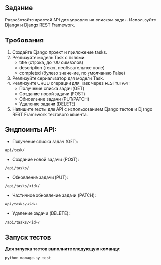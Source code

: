 ## Задание

Разработайте простой API для управления списком задач. Используйте Django и Django REST Framework.

## Требования

1. Создайте Django проект и приложение tasks.
2. Реализуйте модель Task с полями:
   - title (строка, до 100 символов)
   - description (текст, необязательное поле)
   - completed (булево значение, по умолчанию False)
3. Реализуйте сериализатор для модели Task.
4. Реализуйте CRUD операции для Task через RESTful API:
   - Получение списка задач (GET)
   - Создание новой задачи (POST)
   - Обновление задачи (PUT/PATCH)
   - Удаление задачи (DELETE)
5. Напишите тесты для API с использованием Django тестов и Django REST Framework тестового клиента.

## Эндпоинты API: 

- Получение списка задач (GET): 
```
api/task/
```
- Создание новой задачи (POST): 
```
/api/tasks/
```
- Обновление задачи (PUT): 
```
/api/tasks/<id>/
```
- Частичное обновление задачи (PATCH): 
```
api/tasks/<id>/
```
- Удаление задачи (DELETE): 
```
/api/tasks/<id>/
```

## Запуск тестов

**Для запуска тестов выполните следующую команду**:
```
python manage.py test
```


    
